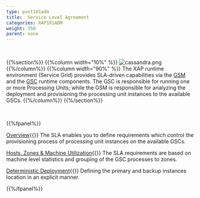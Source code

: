 ```yaml
---
type: post101adm
title:  Service Level Agreement
categories: XAP101ADM
weight: 350
parent: none
---
```


<br>

{{%section%}}
{{%column width="10%" %}}
![cassandra.png](/attachment_files/subject/pu.png)
{{%/column%}}
{{%column width="90%" %}}
The XAP runtime environment (Service Grid) provides SLA-driven capabilities via the [GSM](/product_overview/service-grid.html#gsm) and the [GSC](/product_overview/service-grid.html#gsc) runtime components. The GSC is responsible for running one or more Processing Units; while the GSM is responsible for analyzing the deployment and provisioning the processing unit instances to the available GSCs.
{{%/column%}}
{{%/section%}}




<br>

{{%fpanel%}}

[Overview](./the-sla.html){{<wbr>}}
The SLA enables you to define requirements which control the provisioning process of processing unit instances on the available GSCs.


[Hosts, Zones & Machine Utilization](./the-sla-zones.html){{<wbr>}}
The SLA requirements are based on machine level statistics and grouping of the GSC processes to zones.

[Deterministic Deployment](./the-sla-deterministic.html){{<wbr>}}
Defining the primary and backup instances location in an explicit manner.

{{%/fpanel%}}






